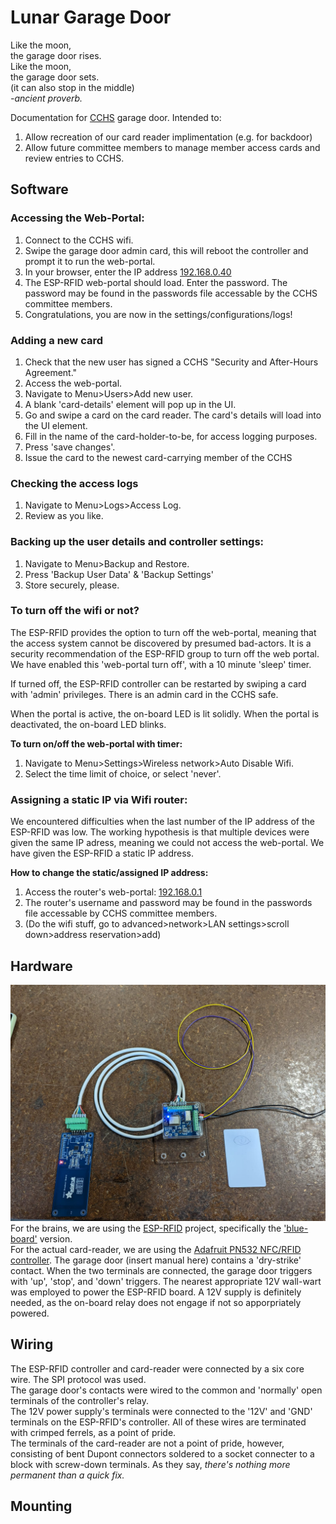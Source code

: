 # Lunar Garage Door
Like the moon,  
the garage door rises.  
Like the moon,  
the garage door sets.  
(it can also stop in the middle)  
_-ancient proverb._

Documentation for [CCHS](https://www.hackmelbourne.org/) garage door. Intended to:
1. Allow recreation of our card reader implimentation (e.g. for backdoor)
2. Allow future committee members to manage member access cards and review entries to CCHS.

## Software  
### Accessing the Web-Portal:
1. Connect to the CCHS wifi.
2. Swipe the garage door admin card, this will reboot the controller and prompt it to run the web-portal.
3. In your browser, enter the IP address [192.168.0.40](http://192.168.0.40)
4. The ESP-RFID web-portal should load. Enter the password. The password may be found in the passwords file accessable by the CCHS committee members.
5. Congratulations, you are now in the settings/configurations/logs!

### Adding a new card 
1. Check that the new user has signed a CCHS "Security and After-Hours Agreement."
3. Access the web-portal.
4. Navigate to Menu>Users>Add new user.
5. A blank 'card-details' element will pop up in the UI.
6. Go and swipe a card on the card reader. The card's details will load into the UI element.
7. Fill in the name of the card-holder-to-be, for access logging purposes.
8. Press 'save changes'.
9. Issue the card to the newest card-carrying member of the CCHS

### Checking the access logs
1. Navigate to Menu>Logs>Access Log.
2. Review as you like.

### Backing up the user details and controller settings: 
1. Navigate to Menu>Backup and Restore.
2. Press 'Backup User Data' & 'Backup Settings'
3. Store securely, please.

### To turn off the wifi or not?
The ESP-RFID provides the option to turn off the web-portal, meaning that the access system cannot be discovered by presumed bad-actors. It is a security recommendation of the ESP-RFID group to turn off the web portal. We have enabled this 'web-portal turn off', with a 10 minute 'sleep' timer. 

If turned off, the ESP-RFID controller can be restarted by swiping a card with 'admin' privileges. There is an admin card in the CCHS safe.

When the portal is active, the on-board LED is lit solidly. When the portal is deactivated, the on-board LED blinks.

**To turn on/off the web-portal with timer:**  
1. Navigate to Menu>Settings>Wireless network>Auto Disable Wifi.
2. Select the time limit of choice, or select 'never'.

### Assigning a static IP via Wifi router:
We encountered difficulties when the last number of the IP address of the ESP-RFID was low. The working hypothesis is that multiple devices were given the same IP adress, meaning we could not access the web-portal. We have given the ESP-RFID a static IP address. 

**How to change the static/assigned IP address:**  
1. Access the router's web-portal: [192.168.0.1](192.168.0.1)
2. The router's username and password may be found in the passwords file accessable by CCHS committee members.
3. (Do the wifi stuff, go to advanced>network>LAN settings>scroll down>address reservation>add) 

## Hardware  
![Image of Adafruit card reader connected by white six core cable to ESP-RFID 'blue-board' with yellow and purple wires coiled above, power leads leaving frame, and white access card with eye containing question mark scratched into it](https://github.com/CCHS-Melbourne/Lunar-Garage-Door/blob/main/Hardware%20low%20res.jpeg)  
For the brains, we are using the [ESP-RFID](https://github.com/esprfid/esp-rfid) project, specifically the ['blue-board'](https://github.com/esprfid/esp-rfid-board) version.  
For the actual card-reader, we are using the [Adafruit PN532 NFC/RFID controller](https://www.adafruit.com/product/364). 
The garage door (insert manual here) contains a 'dry-strike' contact. When the two terminals are connected, the garage door triggers with 'up', 'stop', and 'down' triggers. 
The nearest appropriate 12V wall-wart was employed to power the ESP-RFID board. A 12V supply is definitely needed, as the on-board relay does not engage if not so apporpriately powered. 

## Wiring
The ESP-RFID controller and card-reader were connected by a six core wire. The SPI protocol was used.  
The garage door's contacts were wired to the common and 'normally' open terminals of the controller's relay.  
The 12V power supply's terminals were connected to the '12V' and 'GND' terminals on the ESP-RFID's controller. All of these wires are terminated with crimped ferrels, as a point of pride.   
The terminals of the card-reader are not a point of pride, however, consisting of bent Dupont connectors soldered to a socket connecter to a block with screw-down terminals. As they say, _there's nothing more permanent than a quick fix._

## Mounting
